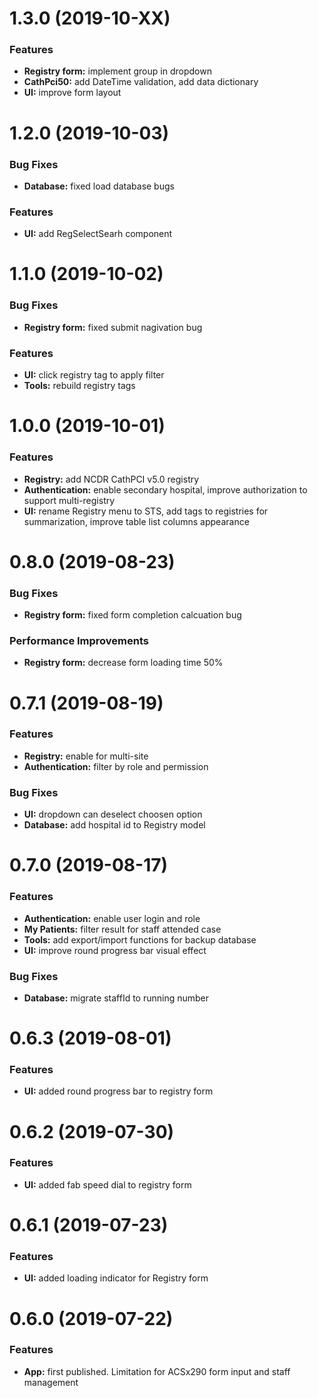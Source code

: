 # 1.3.0 (2019-10-XX)

### Features

- **Registry form:** implement group in dropdown
- **CathPci50:** add DateTime validation, add data dictionary
- **UI:** improve form layout

# 1.2.0 (2019-10-03)

### Bug Fixes

- **Database:** fixed load database bugs

### Features

- **UI:** add RegSelectSearh component

# 1.1.0 (2019-10-02)

### Bug Fixes

- **Registry form:** fixed submit nagivation bug

### Features

- **UI:** click registry tag to apply filter
- **Tools:** rebuild registry tags

# 1.0.0 (2019-10-01)

### Features

- **Registry:** add NCDR CathPCI v5.0 registry
- **Authentication:** enable secondary hospital, improve authorization to support multi-registry
- **UI:** rename Registry menu to STS, add tags to registries for summarization, improve table list columns appearance

# 0.8.0 (2019-08-23)

### Bug Fixes

- **Registry form:** fixed form completion calcuation bug

### Performance Improvements

- **Registry form:** decrease form loading time 50%

# 0.7.1 (2019-08-19)

### Features

- **Registry:** enable for multi-site
- **Authentication:** filter by role and permission

### Bug Fixes

- **UI:** dropdown can deselect choosen option
- **Database:** add hospital id to Registry model

# 0.7.0 (2019-08-17)

### Features

- **Authentication:** enable user login and role
- **My Patients:** filter result for staff attended case
- **Tools:** add export/import functions for backup database
- **UI:** improve round progress bar visual effect

### Bug Fixes

- **Database:** migrate staffId to running number

# 0.6.3 (2019-08-01)

### Features

- **UI:** added round progress bar to registry form

# 0.6.2 (2019-07-30)

### Features

- **UI:** added fab speed dial to registry form

# 0.6.1 (2019-07-23)

### Features

- **UI:** added loading indicator for Registry form

# 0.6.0 (2019-07-22)

### Features

- **App:** first published. Limitation for ACSx290 form input and staff management
